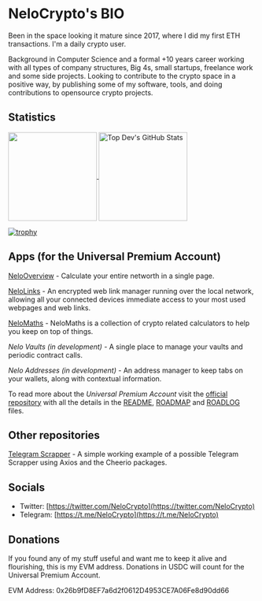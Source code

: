 # NeloCrypto's BIO

Been in the space looking it mature since 2017, where I did my first ETH transactions. I'm a daily crypto user.

Background in Computer Science and a formal +10 years career working with all types of company structures, Big 4s, small startups, freelance work and some side projects. Looking to contribute to the crypto space in a positive way, by publishing some of my software, tools, and doing contributions to opensource crypto projects.

## Statistics

<p>
  <a href="https://github.com/nelo-crypto/nelo-crypto">
    <img align="center" src="https://github-readme-stats.vercel.app/api/top-langs/?layout=compact&username=nelo-crypto&hide=java,html,php&title_color=ffffff&text_color=c9cacc&icon_color=2bbc8a&bg_color=1d1f21" height="180px"/>
  </a>
  <a href="https://github.com/nelo-crypto/nelo-crypto">
    <img align="center" src="https://github-readme-stats.vercel.app/api?username=nelo-crypto&show_icons=true&line_height=27&count_private=true&title_color=ffffff&text_color=c9cacc&icon_color=2bbc8a&bg_color=1d1f21" alt="Top Dev's GitHub Stats" height="180px"/>
  </a>
 </p>
 <p>
  
  [![trophy](https://github-profile-trophy.vercel.app/?username=nelo-crypto&theme=onedark&row=1&&column=7)](https://github.com/ryo-ma/github-profile-trophy)
  
 </p>

## Apps (for the Universal Premium Account)

[NeloOverview](https://nelo-crypto.github.io/nelo-overview/) - Calculate your entire networth in a single page.

[NeloLinks](https://nelo-crypto.github.io/nelo-links/) - An encrypted web link manager running over the local network, allowing all your connected devices immediate access to your most used webpages and web links.

[NeloMaths](https://nelo-crypto.github.io/nelo-maths/) - NeloMaths is a collection of crypto related calculators to help you keep on top of things.

*Nelo Vaults (in development)* - A single place to manage your vaults and periodic contract calls.

*Nelo Addresses (in development)* - An address manager to keep tabs on your wallets, along with contextual information.

To read more about the _Universal Premium Account_ visit the [official repository](https://github.com/nelo-crypto/nelo-universal-premium-account) with all the details in the [README](https://github.com/nelo-crypto/nelo-universal-premium-account/blob/main/README.md), [ROADMAP](https://github.com/nelo-crypto/nelo-universal-premium-account/blob/main/ROADMAP.md) and [ROADLOG](https://github.com/nelo-crypto/nelo-universal-premium-account/blob/main/ROADLOG.md) files.

## Other repositories

[Telegram Scrapper](https://github.com/nelo-crypto/telegram-scrapper) - A simple working example of a possible Telegram Scrapper using Axios and the Cheerio packages.

## Socials

* Twitter: [https://twitter.com/NeloCrypto](https://twitter.com/NeloCrypto)
* Telegram: [https://t.me/NeloCrypto](https://t.me/NeloCrypto)

## Donations


If you found any of my stuff useful and want me to keep it alive and flourishing, this is my EVM address. Donations in USDC will count for the Universal Premium Account.

EVM Address: 0x26b9fD8EF7a6d2f0612D4953CE7A06Fe8d90dd66
